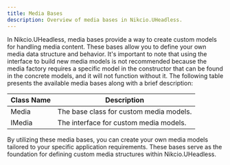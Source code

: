 ```yaml
---
title: Media Bases
description: Overview of media bases in Nikcio.UHeadless.
---
```


In Nikcio.UHeadless, media bases provide a way to create custom models for handling media content. These bases allow you to define your own media data structure and behavior. It's important to note that using the interface to build new media models is not recommended because the media factory requires a specific model in the constructor that can be found in the concrete models, and it will not function without it. The following table presents the available media bases along with a brief description:

| Class Name  | Description                                 |
|-------------|---------------------------------------------|
| Media       | The base class for custom media models.     |
| IMedia      | The interface for custom media models.      |

By utilizing these media bases, you can create your own media models tailored to your specific application requirements. These bases serve as the foundation for defining custom media structures within Nikcio.UHeadless.